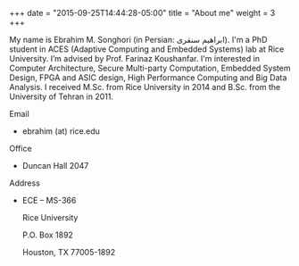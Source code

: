 +++
date = "2015-09-25T14:44:28-05:00"
title = "About me"
weight = 3
+++

<span itemscope itemtype="http://data-vocabulary.org/Person"> 
My name is <span itemprop="name">Ebrahim M. Songhori</span> (in Persian: ابراهیم سنقری). I'm a <span itemprop="title">PhD student</span> in <span itemprop="affiliation">ACES (Adaptive Computing and Embedded Systems) lab</span> at <span itemprop="affiliation">Rice University</span>.<!--more--> I’m advised by <span itemprop="contact">Prof. Farinaz Koushanfar</span>. I'm interested in Computer Architecture, Secure Multi-party Computation, Embedded System Design, FPGA and ASIC design, High Performance Computing and Big Data Analysis. I received M.Sc. from Rice University in 2014 and B.Sc. from the <span itemprop="affiliation">University of Tehran</span> in 2011.</span>


Email

-	ebrahim (at) rice.edu

Office

-	Duncan Hall 2047

Address

-	ECE – MS-366

	Rice University

	P.O. Box 1892
	
	Houston, TX 77005-1892
